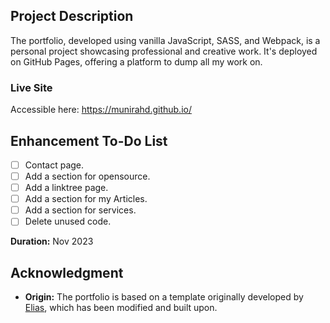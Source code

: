 ## Project Description
The portfolio, developed using vanilla JavaScript, SASS, and Webpack, is a personal project showcasing professional and creative work. It's deployed on GitHub Pages, offering a platform to dump all my work on.

### Live Site
Accessible here: https://munirahd.github.io/

## Enhancement To-Do List
- [ ] Contact page.
- [ ] Add a section for opensource.
- [ ] Add a linktree page.
- [ ] Add a section for my Articles.
- [ ] Add a section for services.
- [ ] Delete unused code.

**Duration:** Nov 2023

## Acknowledgment 
- **Origin:** The portfolio is based on a template originally developed by [Elias](https://github.com/EliasDevis), which has been modified and built upon.
